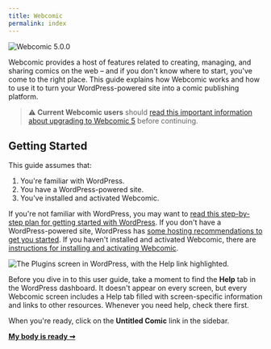 ```yaml
---
title: Webcomic
permalink: index
---
```


![Webcomic 5.0.0][img-1]

Webcomic provides a host of features related to creating, managing, and sharing
comics on the web – and if you don't know where to start, you've come to the
right place. This guide explains how Webcomic works and how to use it to turn
your WordPress-powered site into a comic publishing platform.

> **⚠ Current Webcomic users** should [read this important information about
> upgrading to Webcomic 5](Upgrading-to-Webcomic-5) before continuing.

## Getting Started

This guide assumes that:

1. You're familiar with WordPress.
2. You have a WordPress-powered site.
3. You've installed and activated Webcomic.

If you're not familiar with WordPress, you may want to [read this step-by-step
plan for getting started with WordPress][url-1]. If you don't have a
WordPress-powered site, WordPress has [some hosting recommendations to get you
started][url-2]. If you haven't installed and activated Webcomic, there are
[instructions for installing and activating Webcomic][url-3].

![The Plugins screen in WordPress, with the Help link highlighted.][img-2]

Before you dive in to this user guide, take a moment to find the **Help** tab
in the WordPress dashboard. It doesn't appear on every screen, but every
Webcomic screen includes a Help tab filled with screen-specific information and
links to other resources. Whenever you need help, check there first.

When you're ready, click on the **Untitled Comic** link in the sidebar.

**[My body is ready ⇝](Welcome-to-Webcomic)**

[url-1]: https://codex.wordpress.org/New_To_WordPress_-_Where_to_Start
[url-2]: https://wordpress.org/hosting/
[url-3]: https://github.com/mgsisk/webcomic#installation
[img-1]: srv/banner.png
[img-2]: srv/Home.png

